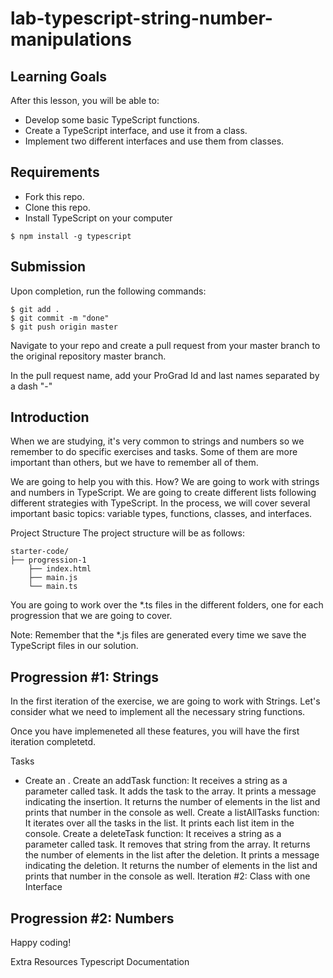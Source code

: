 # lab-typescript-string-number-manipulations

## Learning Goals

After this lesson, you will be able to:

- Develop some basic TypeScript functions.
- Create a TypeScript interface, and use it from a class.
- Implement two different interfaces and use them from classes.

## Requirements

- Fork this repo.
- Clone this repo.
- Install TypeScript on your computer

```$ npm install -g typescript```

## Submission
Upon completion, run the following commands:
```
$ git add .
$ git commit -m "done"
$ git push origin master
```
Navigate to your repo and create a pull request from your master branch to the original repository master branch.

In the pull request name, add your ProGrad Id and last names separated by a dash "-"

## Introduction
When we are studying, it's very common to strings and numbers so we remember to do specific exercises and tasks. Some of them are more important than others, but we have to remember all of them.

We are going to help you with this. How? We are going to work with strings and numbers in TypeScript. We are going to create different lists following different strategies with TypeScript. In the process, we will cover several important basic topics: variable types, functions, classes, and interfaces.

Project Structure
The project structure will be as follows:
```
starter-code/
├── progression-1
    ├── index.html
    ├── main.js
    └── main.ts

```
You are going to work over the *.ts files in the different folders, one for each progression that we are going to cover.

Note: Remember that the *.js files are generated every time we save the TypeScript files in our solution.

## Progression #1: Strings
In the first iteration of the exercise, we are going to work with Strings. Let's consider what we need to implement all the necessary string functions.

Once you have implemeneted all these features, you will have the first iteration completetd.

Tasks

- Create an .
Create an addTask function:
It receives a string as a parameter called task.
It adds the task to the array.
It prints a message indicating the insertion.
It returns the number of elements in the list and prints that number in the console as well.
Create a listAllTasks function:
It iterates over all the tasks in the list.
It prints each list item in the console.
Create a deleteTask function:
It receives a string as a parameter called task.
It removes that string from the array.
It returns the number of elements in the list after the deletion.
It prints a message indicating the deletion.
It returns the number of elements in the list and prints that number in the console as well.
Iteration #2: Class with one Interface

## Progression #2: Numbers

Happy coding!

Extra Resources
Typescript Documentation
